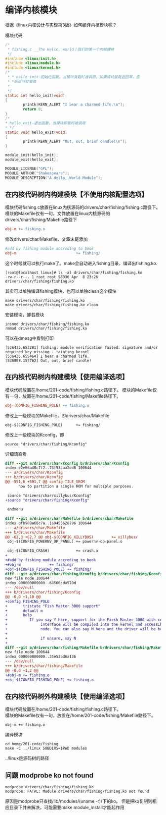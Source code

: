 编译内核模块
========================
根据《linux内核设计与实现第3版》如何编译内核模块呢？

模块代码
```c
/*
 * fishing.c __The Hello, World丨我们的第一个内核模块
 */
#include <linux/init.h>
#include <linux/module.h>
#include <linux/kernel.h>
/*
 * * hello_init-初始化函数，当模块装栽时被调用，如果成功装栽返回零，否
 * *則返冋非零值
 *
 */
static int hello_init(void)
{
        printk(KERN_ALERT "I bear a charmed life.\n");
        return 0;
}
/*
* hello_exit—退出函数，当摸块卸栽时被调用
* */
static void hello_exit(void)
{
        printk(KERN_ALERT "Out, out, brief candle!\n");
}

module_init(hello_init);
module_exit(hello_exit);

MODULE_LICENSE("GPL");
MODULE_AUTHOR("Shakespeare");
MODULE_DESCRIPTION("A Hello, World Module");
```


## 在内核代码树内构建模块【不使用内核配置选项】
模块代码fishing.c放置在linux内核源码的drivers/char/fishing/fishing.c路径下。  
模块的Makefile仅有一句，文件放置在linux内核源码的drivers/char/fishing/Makefile路径下
```Makefile
obj-m += fishing.o
```
修改drivers/char/Makefile，文章末尾添加
```Makefile
#add by fishing module accroding to book
obj-m                           += fishing/
```
这个时候就可以执行make了。make会自动进入fishing目录，编译出fishing.ko.
```shell-session
[root@localhost linux]# ls -al drivers/char/fishing/fishing.ko
-rw-r--r--. 1 root root 58336 Apr  8 23:26 drivers/char/fishing/fishing.ko
```
其实可以单独编译fishing模块，也可以单独clean这个模块
```shell-session
make drivers/char/fishing/fishing.ko
make drivers/char/fishing/fishing.ko clean
```
安装模块，卸载模块
```
insmod drivers/char/fishing/fishing.ko
rmmod drivers/char/fishing/fishing.ko
```
可以在dmesg中看到打印
``` 
[536435.653281] fishing: module verification failed: signature and/or required key missing - tainting kernel
[536435.655464] I bear a charmed life.
[536808.157762] Out, out, brief candle!
```
## 在内核代码树内构建模块【使用编译选项】
模块代码放置在/home/201-code/fishing/fishing.c路径下。
模块的Makefile仅有一句，放置在/home/201-code/fishing/Makefile路径下。
```Makefile
obj-(CONFIG_FISHING_POLE) += fishing.o
```
修改上一级模块的Makefile，即drivers/char/Makefile
```
obj-$(CONFIG_FISHING_POLE)      += fishing/
```
修改上一级模块的Kconfig，即
```config
source "drivers/char/fishing/Kconfig"
```
详细请查看
```Diff
diff --git a/drivers/char/Kconfig b/drivers/char/Kconfig
index e2e66a40c7f2..73f53caa2dd8 100644
--- a/drivers/char/Kconfig
+++ b/drivers/char/Kconfig
@@ -591,6 +591,7 @@ config TILE_SROM
 	  how to partition a single ROM for multiple purposes.
 
 source "drivers/char/xillybus/Kconfig"
+source "drivers/char/fishing/Kconfig"
 
 endmenu
 
diff --git a/drivers/char/Makefile b/drivers/char/Makefile
index bfb988a68c7a..169455628796 100644
--- a/drivers/char/Makefile
+++ b/drivers/char/Makefile
@@ -62,3 +62,7 @@ obj-$(CONFIG_XILLYBUS)		+= xillybus/
 obj-$(CONFIG_POWERNV_OP_PANEL)	+= powernv-op-panel.o
 
 obj-$(CONFIG_CRASH)            += crash.o
+
+#add by fishing module accroding to book
+#obj-m				+= fishing/
+obj-$(CONFIG_FISHING_POLE)	+= fishing/
diff --git a/drivers/char/fishing/Kconfig b/drivers/char/fishing/Kconfig
new file mode 100644
index 000000000000..68560cda570d
--- /dev/null
+++ b/drivers/char/fishing/Kconfig
@@ -0,0 +1,10 @@
+config FISHING_POLE
+       tristate "Fish Master 3000 support"
+       default m
+       help
+	       If you say Y here, support for the Firsh Master 3000 with computer
+               interface will be compiled into the kernel and accessible via a device
+               node. You can also say M here and the driver will be built as a module named fishing.ko
+
+               if unsure, say N
+
diff --git a/drivers/char/fishing/Makefile b/drivers/char/fishing/Makefile
new file mode 100644
index 000000000000..35e53bd6a136
--- /dev/null
+++ b/drivers/char/fishing/Makefile
@@ -0,0 +1,2 @@
+#obj-m += fishing.o
+obj-$(CONFIG_FISHING_POLE) += fishing.o
```

## 在内核代码树外构建模块【使用编译选项】
模块代码放置在/home/201-code/fishing/fishing.c路径下。  
模块的Makefile仅有一句，放置在/home/201-code/fishing/Makefile路径下。
```
obj-m += fishing.o
```
编译模块
```
cd home/201-code/fishing
make -C ../linux SUBDIRS=$PWD modules
```
../linux是源码树的路径



## 问题 modprobe ko not found
```
modprobe drivers/char/fishing/fishing.ko
modprobe: FATAL: Module drivers/char/fishing/fishing.ko not found.
```
原因是modprobe只查找/lib/modules/(uname -r)/下的ko。 但是把ko复制到相应目录下并未解决，可能需要make module_install才能起作用

